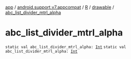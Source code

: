 [app](../../../index.md) / [android.support.v7.appcompat](../../index.md) / [R](../index.md) / [drawable](index.md) / [abc_list_divider_mtrl_alpha](./abc_list_divider_mtrl_alpha.md)

# abc_list_divider_mtrl_alpha

`static val abc_list_divider_mtrl_alpha: `[`Int`](https://kotlinlang.org/api/latest/jvm/stdlib/kotlin/-int/index.html)
`static val abc_list_divider_mtrl_alpha: `[`Int`](https://kotlinlang.org/api/latest/jvm/stdlib/kotlin/-int/index.html)